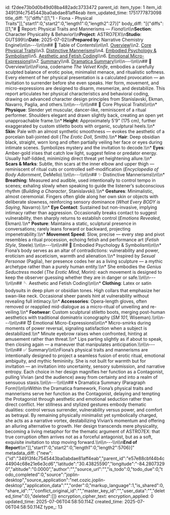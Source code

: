 id: f2dee73b0d0b49d08ba482adc3733472
parent_id: 
item_type: 1
item_id: 34913f4c7545443ba0abdae81aff4eab
item_updated_time: 1751777873098
title_diff: "[{\"diffs\":[[1,\"1 - Fiona - Physical Traits\"]],\"start1\":0,\"start2\":0,\"length1\":0,\"length2\":27}]"
body_diff: "[{\"diffs\":[[1,\"# 📘 Report: Physical Traits and Mannerisms — *Fiona*\\\n\\\n**Section**: Character Physicality & Behavior\\\n**Project**: ASTRO7EX\\\n**Studio**: GUTS99\\\n**Date**: 2025-07-02\\\n**Prepared by**: Narrative Chemistry Engine\\\n\\\n---\\\n\\\n## 📓 Table of Contents\\\n\\\n1. [Overview](#overview)\\\n2. [Core Physical Traits](#core-physical-traits)\\\n3. [Distinctive Mannerisms](#distinctive-mannerisms)\\\n4. [Embodied Psychology & Symbolism](#embodied-psychology--symbolism)\\\n5. [Aesthetic and Fetish Coding](#aesthetic-and-fetish-coding)\\\n6. [Emotional Micro-Expressions](#emotional-micro-expressions)\\\n7. [Summary](#summary)\\\n8. [Dramatica Summary](#dramatica-summary)\\\n\\\n---\\\n\\\n## 🧠 Overview\\\n\\\nFiona, codename *The Velvet Knife*, embodies a carefully sculpted balance of erotic poise, minimalist menace, and ritualistic softness. Every element of her physical presentation is a calculated provocation — an invitation to surrender before she even speaks. Her form, movement, and micro-expressions are designed to disarm, mesmerize, and destabilize. This report articulates her physical characteristics and behavioral coding, drawing on advanced character design principles from Stanislavski, Ekman, Navarro, Paglia, and others.\\\n\\\n---\\\n\\\n## 💃 Core Physical Traits\\\n\\\n* **Physique**: Slender yet muscular, dancer-like, reminiscent of a ritual performer. Shoulders elegant and drawn slightly back, creating an open yet unapproachable frame.\\\n* **Height**: Approximately 5’9” (175 cm), further exaggerated by custom stiletto boots with organic, sculptural heels.\\\n* **Skin**: Pale with an almost synthetic smoothness — evokes the aesthetic of a porcelain ball-jointed doll (*The Erotic Doll*, Smith).\\\n* **Hair**: Deep obsidian black, straight, worn long and often partially veiling her face or eyes during intimate scenes. Symbolizes mystery and the invitation to decode.\\\n* **Eyes**: Amber-gold irises that catch low light, suggest feline or predator energy. Usually half-lidded, minimizing direct threat yet heightening allure.\\\n* **Scars & Marks**: Subtle, thin scars at the inner elbow and upper thigh — reminiscent of ritual cuts or controlled self-modification (*Encyclopedia of Body Adornment*, DeMello).\\\n\\\n---\\\n\\\n## ✨ Distinctive Mannerisms\\\n\\\n* **Breathing**: Measured and audible, used intentionally to control tempo in scenes; exhaling slowly when speaking to guide the listener’s subconscious rhythm (*Building a Character*, Stanislavski).\\\n* **Gestures**: Minimalistic, almost ceremonial. Fingers often glide along her own skin or objects with deliberate slowness, reinforcing sensory dominance (*What Every BODY is Saying*, Navarro).\\\n* **Eye Contact**: Sustained but non-invasive, implying intimacy rather than aggression. Occasionally breaks contact to suggest vulnerability, then sharply returns to establish control (*Emotions Revealed*, Ekman).\\\n* **Posture**: Maintains a static, sculptural presence in conversations; rarely leans forward or backward, projecting impenetrability.\\\n* **Movement Speed**: Slow, precise — every step and pivot resembles a ritual procession, echoing fetish and performance art (*Fetish Style*, Steele).\\\n\\\n---\\\n\\\n## 🧬 Embodied Psychology & Symbolism\\\n\\\n* Fiona’s body serves as an altar of contradictions: vulnerability and power, eroticism and asceticism, warmth and alienation.\\\n* Inspired by *Sexual Personae* (Paglia), her presence codes her as a living sculpture — a mythic archetype rather than a purely human entity.\\\n* She embodies the *Genius Seductress* model (*The Erotic Mind*, Morin): each movement is designed to keep the observer guessing whether they are in danger or safe.\\\n\\\n---\\\n\\\n## 🪡 Aesthetic and Fetish Coding\\\n\\\n* **Clothing**: Latex or satin bodysuits in deep plum or obsidian tones. High collars that emphasize her swan-like neck. Occasional sheer panels hint at vulnerability without revealing full intimacy.\\\n* **Accessories**: Opera-length gloves, often removed or reapplied mid-dialogue as a micro-ritual of unveiling and re-veiling.\\\n* **Footwear**: Custom sculptural stiletto boots, merging post-human aesthetics with traditional dominatrix iconography (*SM 101*, Wiseman).\\\n\\\n---\\\n\\\n## 😈 Emotional Micro-Expressions\\\n\\\n* Micro-smirks during moments of power reversal, signaling satisfaction when a subject is destabilized.\\\n* Minute eyebrow raises when confronted, hinting at amusement rather than threat.\\\n* Lips parting slightly as if about to speak, then closing again — a maneuver that manipulates anticipation.\\\n\\\n---\\\n\\\n## ✅ Summary\\\n\\\nFiona’s physical traits and mannerisms are intentionally designed to project a seamless fusion of erotic ritual, emotional ambiguity, and mythic femininity. She is not built for warmth but for invitation — an invitation into uncertainty, sensory submission, and narrative entropy. Each choice in her design magnifies her function as a Contagonist, pulling Vivian (and the audience) away from certainty and into a realm of sensuous stasis.\\\n\\\n---\\\n\\\n## 🌀 Dramatica Summary (Paragraph Form)\\\n\\\nWithin the Dramatica framework, Fiona’s physical traits and mannerisms serve her function as the Contagonist, delaying and tempting the Protagonist through aesthetic and emotional seduction rather than direct conflict. Her stillness and stylized gestures embody thematic dualities: control versus surrender, vulnerability versus power, and comfort as betrayal. By remaining physically minimalist yet symbolically charged, she acts as a narrative vortex, destabilizing Vivian’s momentum and offering an alluring alternative to growth. Her design transcends mere physicality, becoming a living metaphor for the thematic argument of ASTRO7EX: that true corruption often arrives not as a forceful antagonist, but as a soft, exquisite invitation to stop moving forward.\\\n\\\n---\\\n\\\n**End of Report**\\\n\"]],\"start1\":0,\"start2\":0,\"length1\":0,\"length2\":5706}]"
metadata_diff: {"new":{"id":"34913f4c7545443ba0abdae81aff4eab","parent_id":"e57e88cbf44b4c44904c68e21e6e3cd6","latitude":"30.43825590","longitude":"-84.28073290","altitude":"0.0000","author":"","source_url":"","is_todo":0,"todo_due":0,"todo_completed":0,"source":"joplin-desktop","source_application":"net.cozic.joplin-desktop","application_data":"","order":0,"markup_language":1,"is_shared":0,"share_id":"","conflict_original_id":"","master_key_id":"","user_data":"","deleted_time":0},"deleted":[]}
encryption_cipher_text: 
encryption_applied: 0
updated_time: 2025-07-06T04:58:50.114Z
created_time: 2025-07-06T04:58:50.114Z
type_: 13